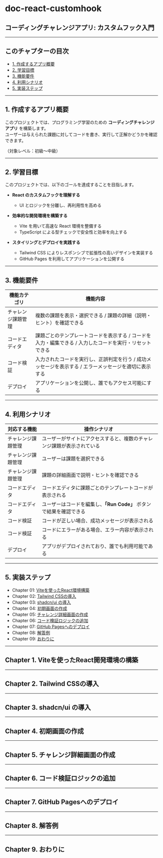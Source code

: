 # doc-react-customhook

## コーディングチャレンジアプリ: カスタムフック入門

---

## このチャプターの目次

- [1. 作成するアプリ概要](#1-作成するアプリ概要)
- [2. 学習目標](#2-学習目標)
- [3. 機能要件](#3-機能要件)
- [4. 利用シナリオ](#4-利用シナリオ)
- [5. 実装ステップ](#5-実装ステップ)

---

## 1. 作成するアプリ概要

このプロジェクトでは、プログラミング学習のための **コーディングチャレンジアプリ** を構築します。  
ユーザーは与えられた課題に対してコードを書き、実行して正解かどうかを確認できます。

（対象レベル：初級〜中級）

---

## 2. 学習目標

このプロジェクトでは、以下のゴールを達成することを目指します。

- **React のカスタムフックを理解する**  
  - UI とロジックを分離し、再利用性を高める  

- **効率的な開発環境を構築する**  
  - Vite を用いて高速な React 環境を整備する  
  - TypeScript による型チェックで安全性と効率を向上する  

- **スタイリングとデプロイを実践する**  
  - Tailwind CSS によりレスポンシブで拡張性の高いデザインを実装する  
  - GitHub Pages を利用してアプリケーションを公開する  

---

## 3. 機能要件

| 機能カテゴリ | 機能内容 |
|--------------|----------|
| チャレンジ課題管理 | 複数の課題を表示・選択できる / 課題の詳細（説明・ヒント）を確認できる |
| コードエディタ | 課題ごとのテンプレートコードを表示する / コードを入力・編集できる / 入力したコードを実行・リセットできる |
| コード検証 | 入力されたコードを実行し、正誤判定を行う / 成功メッセージを表示する / エラーメッセージを適切に表示する |
| デプロイ | アプリケーションを公開し、誰でもアクセス可能にする |

---

## 4. 利用シナリオ

| 対応する機能    | 操作シナリオ                                                 |
| --------- | ---------------------------------------------------------- |
| チャレンジ課題管理 | ユーザーがサイトにアクセスすると、複数のチャレンジ課題が表示されている |
| チャレンジ課題管理 | ユーザーは課題を選択できる                                     |
| チャレンジ課題管理 | 課題の詳細画面で説明・ヒントを確認できる                         |
| コードエディタ   | コードエディタに課題ごとのテンプレートコードが表示される            |
| コードエディタ   | ユーザーはコードを編集し、**「Run Code」** ボタンで結果を確認できる |
| コード検証     | コードが正しい場合、成功メッセージが表示される                    |
| コード検証     | コードにエラーがある場合、エラー内容が表示される                  |
| デプロイ      | アプリがデプロイされており、誰でも利用可能である                  |

---

## 5. 実装ステップ

- Chapter 01: [Viteを使ったReact環境構築](#chapter-1-viteを使ったreact開発環境の構築) 
- Chapter 02: [Tailwind CSSの導入](#chapter-2-tailwind-cssの導入)   
- Chapter 03: [shadcn/ui の導入](#chapter-3-shadcnui-の導入)
- Chapter 04: [初期画面の作成](#chapter-4-初期画面の作成)  
- Chapter 05: [チャレンジ詳細画面の作成](#chapter-5-チャレンジ詳細画面の作成)  
- Chapter 06: [コード検証ロジックの追加](#chapter-6-コード検証ロジックの追加)  
- Chapter 07: [GitHub Pagesへのデプロイ](#chapter-7-github-pagesへのデプロイ)  
- Chapter 08: [解答例](#chapter-8-解答例)
- Chapter 09: [おわりに](#chapter-9-おわりに)

---

## Chapter 1. Viteを使ったReact開発環境の構築

---

## Chapter 2. Tailwind CSSの導入

---

## Chapter 3. shadcn/ui の導入

---

## Chapter 4. 初期画面の作成

---

## Chapter 5. チャレンジ詳細画面の作成

---

## Chapter 6. コード検証ロジックの追加

---

## Chapter 7. GitHub Pagesへのデプロイ

---

## Chapter 8. 解答例

---

## Chapter 9. おわりに
